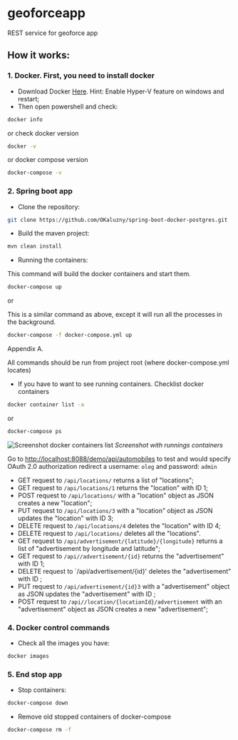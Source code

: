 # geoforceapp
REST service for geoforce app


## How it works:
### **1. Docker. First, you need to install docker**
* Download Docker [Here](https://docs.docker.com/docker-for-windows/install/). Hint: Enable Hyper-V feature on windows and restart;
* Then open powershell and check:
```bash
docker info
```
or check docker version
```bash
docker -v
```
or docker compose version
```bash
docker-compose -v
```
### **2. Spring boot app**
* Clone the repository:
```bash
git clone https://github.com/OKaluzny/spring-boot-docker-postgres.git
```
* Build the maven project:
```bash
mvn clean install
```
* Running the containers:
  
This command will build the docker containers and start them.
```bash
docker-compose up
```
or

This is a similar command as above, except it will run all the processes in the background.
```bash
docker-compose -f docker-compose.yml up
```

Appendix A.

All commands should be run from project root (where docker-compose.yml locates)

* If you have to want to see running containers. Checklist docker containers
```bash
docker container list -a
```
or
```bash
docker-compose ps
```

![Screenshot docker containers list](/images/screenshot1.png)
*Screenshot with runnings containers*


Go to [http://localhost:8088/demo/api/automobiles](http://localhost:8088/demo/api/automobiles) to test and would specify OAuth 2.0 authorization redirect a username: `oleg` and password: `admin` 

* GET request to `/api/locations/` returns a list of "locations";
* GET request to `/api/locations/1` returns the "location" with ID 1;
* POST request to `/api/locations/` with a "location" object as JSON creates a new "location";
* PUT request to `/api/locations/3` with a "location" object as JSON updates the "location" with ID 3;
* DELETE request to `/api/locations/4` deletes the "location" with ID 4;
* DELETE request to `/api/locations/` deletes all the "locations".
* GET request to `/api/advertisement/{latitude}/{longitude}` returns a list of "advertisement by longitude and latitude";
*  GET request to `/api//advertisement/{id}` returns the "advertisement" with ID 1;
*   DELETE request to `/api/advertisement/{id}' deletes the "advertisement" with ID ;
*   PUT request to `/api/advertisement/{id}3` with a "advertisement" object as JSON updates the "advertisement" with ID ;
*   POST request to `/api//location/{locationId}/advertisement` with an "advertisement" object as JSON creates a new "advertisement";




### **4. Docker control commands**
* Check all the images you have:
```bash
docker images
```
### **5. End stop app**
*  Stop containers:
```bash
docker-compose down
```
* Remove old stopped containers of docker-compose
```bash
docker-compose rm -f
```



